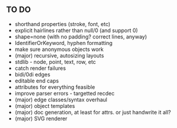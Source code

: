 TO DO
-----

* shorthand properties (stroke, font, etc)
* explicit hairlines rather than null/0 (and support 0)
* shape=none (with no padding? correct lines, anyway)
* IdentifierOrKeyword, hyphen formatting
* make sure anonymous objects work
* (major) recursive, autosizing layouts
* stdlib - node, point, text, row, etc
* catch render failures
* bidi/0di edges
* editable end caps
* attributes for everything feasible
* improve parser errors - targetted recdec
* (major) edge classes/syntax overhaul
* (major) object templates
* (major) doc generation, at least for attrs. or just handwrite it all?
* (major) SVG renderer